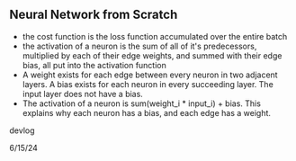 Neural Network from Scratch
---
- the cost function is the loss function accumulated over the entire batch
- the activation of a neuron is the sum of all of it's predecessors, multiplied by each of their edge weights, and summed with their edge bias, all put into the activation function
- A weight exists for each edge between every neuron in two adjacent layers. A bias exists for each neuron in every succeeding layer. The input layer does not have a bias.
- The activation of a neuron is sum(weight_i * input_i) + bias. This explains why each neuron has a bias, and each edge has a weight.

devlog

6/15/24

